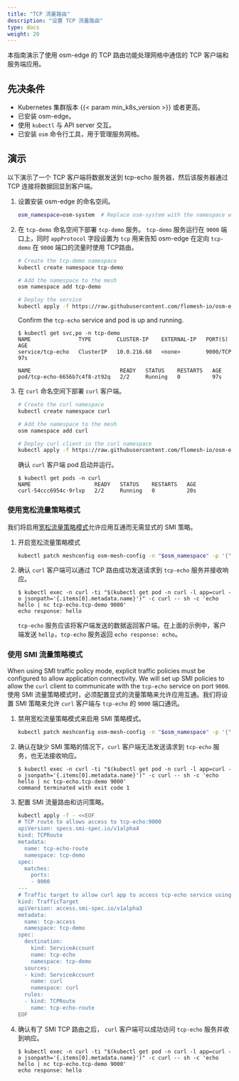```yaml
---
title: "TCP 流量路由"
description: "设置 TCP 流量路由"
type: docs
weight: 20
---
```


本指南演示了使用 osm-edge 的 TCP 路由功能处理网格中通信的 TCP 客户端和服务端应用。

## 先决条件

- Kubernetes 集群版本 {{< param min_k8s_version >}} 或者更高。
- 已安装 osm-edge。
- 使用 `kubectl` 与 API server 交互。
- 已安装 `osm` 命令行工具，用于管理服务网格。

## 演示

以下演示了一个 TCP 客户端将数据发送到 tcp-echo 服务器，然后该服务器通过 TCP 连接将数据回显到客户端。

1. 设置安装 osm-edge 的命名空间。

    ```bash
    osm_namespace=osm-system  # Replace osm-system with the namespace where osm-edge is installed if different
    ```

2. 在 `tcp-demo` 命名空间下部署 `tcp-demo` 服务。 `tcp-demo` 服务运行在 `9000` 端口上，同时 `appProtocol` 字段设置为 `tcp` 用来告知 osm-edge 在定向 `tcp-demo` 在 `9000` 端口的流量时使用 TCP路由。
    ```bash
    # Create the tcp-demo namespace
    kubectl create namespace tcp-demo

    # Add the namespace to the mesh
    osm namespace add tcp-demo

    # Deploy the service
    kubectl apply -f https://raw.githubusercontent.com/flomesh-io/osm-edge-docs/{{< param osm_branch >}}/manifests/apps/tcp-echo.yaml -n tcp-demo
    ```

    Confirm the `tcp-echo` service and pod is up and running.

    ```console
    $ kubectl get svc,po -n tcp-demo
    NAME               TYPE        CLUSTER-IP    EXTERNAL-IP   PORT(S)    AGE
    service/tcp-echo   ClusterIP   10.0.216.68   <none>        9000/TCP   97s

    NAME                            READY   STATUS    RESTARTS   AGE
    pod/tcp-echo-6656b7c4f8-zt92q   2/2     Running   0          97s
    ```

3. 在 `curl` 命名空间下部署 `curl` 客户端。

    ```bash
    # Create the curl namespace
    kubectl create namespace curl

    # Add the namespace to the mesh
    osm namespace add curl

    # Deploy curl client in the curl namespace
    kubectl apply -f https://raw.githubusercontent.com/flomesh-io/osm-edge-docs/{{< param osm_branch >}}/manifests/samples/curl/curl.yaml -n curl
    ```

    确认 `curl` 客户端 pod 启动并运行。

    ```console
    $ kubectl get pods -n curl
    NAME                    READY   STATUS    RESTARTS   AGE
    curl-54ccc6954c-9rlvp   2/2     Running   0          20s
    ```

### 使用宽松流量策略模式

我们将启用[宽松流量策略模式](docs/guides/traffic_management/permissive_mode)允许应用互通而无需显式的 SMI 策略。


1. 开启宽松流量策略模式
    ```bash
    kubectl patch meshconfig osm-mesh-config -n "$osm_namespace" -p '{"spec":{"traffic":{"enablePermissiveTrafficPolicyMode":true}}}' --type=merge
    ```

2. 确认 `curl` 客户端可以通过 TCP 路由成功发送请求到 `tcp-echo` 服务并接收响应。
    ```console
    $ kubectl exec -n curl -ti "$(kubectl get pod -n curl -l app=curl -o jsonpath='{.items[0].metadata.name}')" -c curl -- sh -c 'echo hello | nc tcp-echo.tcp-demo 9000'
    echo response: hello
    ```

    `tcp-echo` 服务应该将客户端发送的数据返回客户端。在上面的示例中，客户端发送 `hellp`，`tcp-echo` 服务返回 `echo response: echo`。

### 使用 SMI 流量策略模式

When using SMI traffic policy mode, explicit traffic policies must be configured to allow application connectivity. We will set up SMI policies to allow the `curl` client to communicate with the `tcp-echo` service on port `9000`.
使用 SMI 流量策略模式时，必须配置显式的流量策略来允许应用互通。我们将设置 SMI 策略来允许 `curl` 客户端与 `tcp-echo` 的 `9000` 端口通讯。

1. 禁用宽松流量策略模式来启用 SMI 策略模式。
    ```bash
    kubectl patch meshconfig osm-mesh-config -n "$osm_namespace" -p '{"spec":{"traffic":{"enablePermissiveTrafficPolicyMode":false}}}' --type=merge
    ```

2. 确认在缺少 SMI 策略的情况下，`curl` 客户端无法发送请求到 `tcp-echo` 服务，也无法接收响应。
    ```console
    $ kubectl exec -n curl -ti "$(kubectl get pod -n curl -l app=curl -o jsonpath='{.items[0].metadata.name}')" -c curl -- sh -c 'echo hello | nc tcp-echo.tcp-demo 9000'
    command terminated with exit code 1
    ```

3. 配置 SMI 流量路由和访问策略。
    ```bash
    kubectl apply -f - <<EOF
    # TCP route to allows access to tcp-echo:9000
    apiVersion: specs.smi-spec.io/v1alpha4
    kind: TCPRoute
    metadata:
      name: tcp-echo-route
      namespace: tcp-demo
    spec:
      matches:
        ports:
        - 9000
    ---
    # Traffic target to allow curl app to access tcp-echo service using a TCPRoute
    kind: TrafficTarget
    apiVersion: access.smi-spec.io/v1alpha3
    metadata:
      name: tcp-access
      namespace: tcp-demo
    spec:
      destination:
        kind: ServiceAccount
        name: tcp-echo
        namespace: tcp-demo
      sources:
      - kind: ServiceAccount
        name: curl
        namespace: curl
      rules:
      - kind: TCPRoute
        name: tcp-echo-route
    EOF
    ```

4. 确认有了 SMI TCP 路由之后， `curl` 客户端可以成功访问 `tcp-echo` 服务并收到响应。
    ```console
    $ kubectl exec -n curl -ti "$(kubectl get pod -n curl -l app=curl -o jsonpath='{.items[0].metadata.name}')" -c curl -- sh -c 'echo hello | nc tcp-echo.tcp-demo 9000'
    echo response: hello
